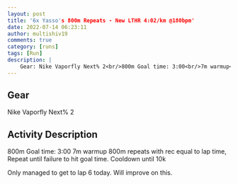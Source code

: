 ```yaml
---
layout: post
title: '6x Yasso's 800m Repeats - New LTHR 4:02/km @180bpm'
date: 2022-07-14 06:23:11
author: multishiv19
comments: true
category: [runs]
tags: [Run]
description: |
    Gear: Nike Vaporfly Next% 2<br/>800m Goal time: 3:00<br/>7m warmup<br/>800m repeats with rec equal to lap time,<br/>Repeat until failure to hit goal time.<br/>Cooldown until 10k<br/><br/>Only managed to get to lap 6 today.<br/>Will improve on this. 
---
```


## Gear
Nike Vaporfly Next% 2

## Activity Description
800m Goal time: 3:00
7m warmup
800m repeats with rec equal to lap time,
Repeat until failure to hit goal time.
Cooldown until 10k

Only managed to get to lap 6 today.
Will improve on this. 


<div width='100%' class='strava-embed-placeholder' data-embed-type='activity' data-embed-id='7463977548'></div>
<script src='https://strava-embeds.com/embed.js'></script>
